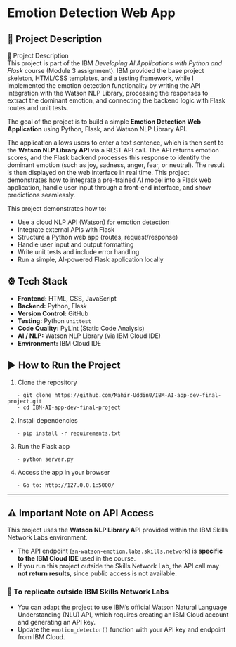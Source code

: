 # Emotion Detection Web App

## 📖 Project Description

📖 Project Description  
This project is part of the IBM *Developing AI Applications with Python and Flask* course (Module 3 assignment). IBM provided the base project skeleton, HTML/CSS templates, and a testing framework, while I implemented the emotion detection functionality by writing the API integration with the Watson NLP Library, processing the responses to extract the dominant emotion, and connecting the backend logic with Flask routes and unit tests.  
  
The goal of the project is to build a simple **Emotion Detection Web Application** using Python, Flask, and Watson NLP Library API.  

The application allows users to enter a text sentence, which is then sent to the **Watson NLP Library API** via a REST API call. The API returns emotion scores, and the Flask backend processes this response to identify the dominant emotion (such as joy, sadness, anger, fear, or neutral). The result is then displayed on the web interface in real time. This project demonstrates how to integrate a pre-trained AI model into a Flask web application, handle user input through a front-end interface, and show predictions seamlessly.
 
This project demonstrates how to:  
- Use a cloud NLP API (Watson) for emotion detection  
- Integrate external APIs with Flask  
- Structure a Python web app (routes, request/response)  
- Handle user input and output formatting  
- Write unit tests and include error handling  
- Run a simple, AI-powered Flask application locally

## ⚙️ Tech Stack

- **Frontend:** HTML, CSS, JavaScript  
- **Backend:** Python, Flask  
- **Version Control:** GitHub  
- **Testing:** Python `unittest`  
- **Code Quality:** PyLint (Static Code Analysis)  
- **AI / NLP:** Watson NLP Library (via IBM Cloud IDE)  
- **Environment:** IBM Cloud IDE


## ▶️ How to Run the Project  
1. Clone the repository
```
   - git clone https://github.com/Mahir-Uddin0/IBM-AI-app-dev-final-project.git 
   - cd IBM-AI-app-dev-final-project
```

2. Install dependencies
``` 
   - pip install -r requirements.txt
``` 

3. Run the Flask app
```
   - python server.py
``` 

4. Access the app in your browser
```
   - Go to: http://127.0.0.1:5000/
``` 

---
## ⚠️ Important Note on API Access  
This project uses the **Watson NLP Library API** provided within the IBM Skills Network Labs environment.  
- The API endpoint (`sn-watson-emotion.labs.skills.network`) is **specific to the IBM Cloud IDE** used in the course.  
- If you run this project outside the Skills Network Lab, the API call may **not return results**, since public access is not available.  

### 🔧 To replicate outside IBM Skills Network Labs  
- You can adapt the project to use IBM’s official Watson Natural Language Understanding (NLU) API, which requires creating an IBM Cloud account and generating an API key.  
- Update the `emotion_detector()` function with your API key and endpoint from IBM Cloud.  
